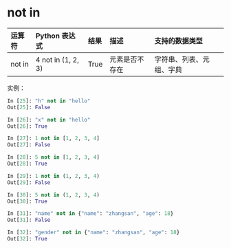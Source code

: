# not in

|运算符|Python 表达式|结果|描述|支持的数据类型|
| :--| :--| :--|:--|:--|
|not in	|4 not in (1, 2, 3)|	True|	元素是否不存在	|字符串、列表、元组、字典|

实例：

```python
In [25]: "h" not in "hello"
Out[25]: False

In [26]: "x" not in "hello"
Out[26]: True

In [27]: 1 not in [1, 2, 3, 4]
Out[27]: False

In [28]: 5 not in [1, 2, 3, 4]
Out[28]: True

In [29]: 1 not in (1, 2, 3, 4)
Out[29]: False

In [30]: 5 not in (1, 2, 3, 4)
Out[30]: True

In [31]: "name" not in {"name": "zhangsan", "age": 18}
Out[31]: False

In [32]: "gender" not in {"name": "zhangsan", "age": 18}
Out[32]: True
```
